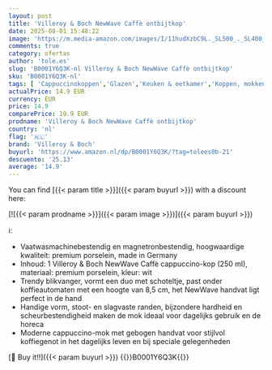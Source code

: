 ```yaml
---
layout: post
title: 'Villeroy & Boch NewWave Caffè ontbijtkop'
date: 2025-08-01 15:48:22
image: 'https://m.media-amazon.com/images/I/11hudXzbC9L._SL500_._SL400_.jpg'
comments: true
category: ofertas
author: 'tole.es'
slug: 'B0001Y6Q3K-nl Villeroy & Boch NewWave Caffè ontbijtkop'
sku: 'B0001Y6Q3K-nl'
tags: [ 'Cappuccinokoppen','Glazen','Keuken & eetkamer','Koppen, mokken & schotels','Serviesgoed','Wonen & keuken','villeroy & boch','🇳🇱', ]
actualPrice: 14.9 EUR
currency: EUR
price: 14.9
comparePrice: 19.9 EUR
prodname: 'Villeroy & Boch NewWave Caffè ontbijtkop'
country: 'nl'
flag: '🇳🇱'
brand: 'Villeroy & Boch'
buyurl: 'https://www.amazon.nl/dp/B0001Y6Q3K/?tag=tolees0b-21'
descuento: '25.13'
average: '14.9'
---
```


You can find [{{< param title >}}]({{< param buyurl >}}) with a discount here:

[![{{< param prodname >}}]({{< param image >}})]({{< param buyurl >}})

ℹ️:

- Vaatwasmachinebestendig en magnetronbestendig, hoogwaardige kwaliteit: premium porselein, made in Germany
- Inhoud: 1 Villeroy & Boch NewWave Caffè cappuccino-kop (250 ml), materiaal: premium porselein, kleur: wit
- Trendy blikvanger, vormt een duo met schoteltje, past onder koffieautomaten met een hoogte van 8,5 cm, het NewWave handvat ligt perfect in de hand
- Handige vorm, stoot- en slagvaste randen, bijzondere hardheid en scheurbestendigheid maken de mok ideaal voor dagelijks gebruik en de horeca
- Moderne cappuccino-mok met gebogen handvat voor stijlvol koffiegenot in het dagelijks leven en bij speciale gelegenheden

[🛒 Buy it!!]({{< param buyurl >}})
{{<world>}}B0001Y6Q3K{{</world>}}

